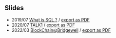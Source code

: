 ## Slides 

- 2019/07 [What is SQL ?](https://charlychiu.github.io/presentation/NCKU-CSIE-IIR-Summer-Course/index.html) / [export as PDF](https://charlychiu.github.io/presentation/NCKU-CSIE-IIR-Summer-Course/index.html?print-pdf)
- 2020/07 [TALK1](https://charlychiu.github.io/presentation/NCKU-CSIE-IIR-2020-TALK1/index.html) / [export as PDF](https://charlychiu.github.io/presentation/NCKU-CSIE-IIR-2020-TALK1/index.html?print-pdf)
- 2022/03 [BlockChain@Bridgewell](https://charlychiu.github.io/presentation/Bridgewell-BlockChain/index.html) / [export as PDF](https://charlychiu.github.io/presentation/Bridgewell-BlockChain/index.html?print-pdf)